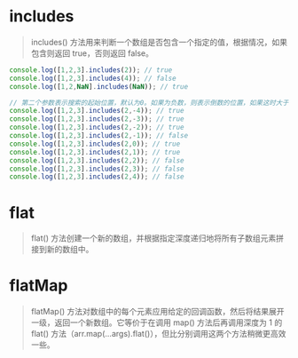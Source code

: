 # includes

> includes() 方法用来判断一个数组是否包含一个指定的值，根据情况，如果包含则返回 true，否则返回 false。

```javascript
console.log([1,2,3].includes(2)); // true
console.log([1,2,3].includes(4)); // false
console.log([1,2,NaN].includes(NaN)); // true

// 第二个参数表示搜索的起始位置，默认为0。如果为负数，则表示倒数的位置，如果这时大于数组的长度则会重置为从0开始
console.log([1,2,3].includes(2,-4)); // true
console.log([1,2,3].includes(2,-3)); // true
console.log([1,2,3].includes(2,-2)); // true
console.log([1,2,3].includes(2,-1)); // false
console.log([1,2,3].includes(2,0)); // true
console.log([1,2,3].includes(2,1)); // true
console.log([1,2,3].includes(2,2)); // false
console.log([1,2,3].includes(2,3)); // false
console.log([1,2,3].includes(2,4)); // false
```

# flat

> flat() 方法创建一个新的数组，并根据指定深度递归地将所有子数组元素拼接到新的数组中。

# flatMap

> flatMap() 方法对数组中的每个元素应用给定的回调函数，然后将结果展开一级，返回一个新数组。它等价于在调用 map() 方法后再调用深度为 1 的 flat() 方法（arr.map(...args).flat()），但比分别调用这两个方法稍微更高效一些。
